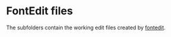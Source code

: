 # FontEdit files
The subfolders contain the working edit files created by [fontedit](https://github.com/ayoy/fontedit).